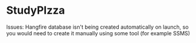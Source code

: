 # StudyPIzza

Issues:
  Hangfire database isn't being created automatically on launch, so you would need to create it manually using some tool (for example SSMS)
